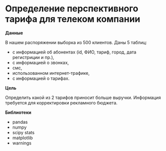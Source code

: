 # Определение перспективного тарифа для телеком компании

**Данные**

В нашем распоряжении выборка из 500 клиентов. Даны 5 таблиц:
- с информацией об абонентах (id, ФИО, тариф, город, дата регистриции и пр.),
- с информацией о звонках,
- смс,
- использованном интернет-трафике,
- с информацией о тарифах.

**Цель**

Определить какой из 2 тарифов приносит больше выручки. Информация требуется для корректировки рекламного бюджета.

**Библиотеки**

- pandas
- numpy
- scipy stats
- matplotlib
- warnings
